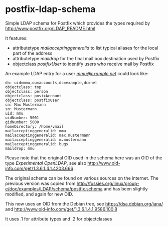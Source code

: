 # postfix-ldap-schema
Simple LDAP schema for Postfix which provides the types required by http://www.postfix.org/LDAP_README.html

It features:
- attributetype *mailacceptinggeneralid* to list typical aliases for the local part of the address
- attributetype *maildrop* for the final mail box destination used by Postfix
- objectclass *postfixUser* to identify users who receive mail by Postfix

An example LDAP entry for a user *mmu@example.net* could look like:
````
dn: uid=mmu,ou=accounts,dc=example,dc=net
objectclass: top
objectclass: person
objectclass: posixAccount
objectclass: postfixUser
cn: Max Mustermann
sn: Mustermann
uid: mmu
uidNumber: 5001
gidNumber: 5000
homeDirectory: /home/vmail
mailacceptinggeneralid: mmu
mailacceptinggeneralid: max.mustermann
mailacceptinggeneralid: m.mustermann
mailacceptinggeneralid: bugs
maildrop: mmu
````
Please note that the original OID used in the schema here was an OID of the type *Experimental OpenLDAP*, see also http://www.oid-info.com/get/1.3.6.1.4.1.4203.666 .

The original schema can be found on various sources on the internet. The previous version was copied from http://fossies.org/linux/group-e/doc/examples/LDAP/schema/postfix.schema and has been slightly modified, and again for new OID.

This now uses an OID from the Debian tree, see https://dsa.debian.org/iana/ and  http://www.oid-info.com/get/1.3.6.1.4.1.9586.100.8

It uses .1 for attribute types and .2 for objectclasses



